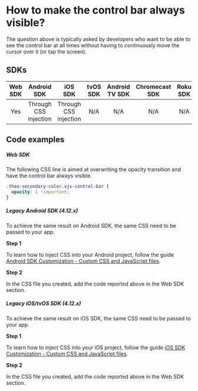 # How to make the control bar always visible?

The question above is typically asked by developers who want to be able to see the control bar at all times without having to continuously move the cursor over it (or tap the screen).

## SDKs

| Web SDK |      Android SDK      |        iOS SDK        | tvOS SDK | Android TV SDK | Chromecast SDK | Roku SDK |
| :-----: | :-------------------: | :-------------------: | :------: | :------------: | :------------: | :------: |
|   Yes   | Through CSS injection | Through CSS injection |   N/A    |      N/A       |      N/A       |   N/A    |

## Code examples

##### Web SDK

The following CSS line is aimed at overwriting the opacity transition and have the control bar always visible.

```css
.theo-secondary-color.vjs-control-bar {
  opacity: 1 !important;
}
```

##### Legacy Android SDK (4.12.x)

To achieve the same result on Android SDK, the same CSS need to be passed to your app.

**Step 1**

To learn how to inject CSS into your Android project, follow the guide [Android SDK Customization - Custom CSS and JavaScript files](../../../version-v4/faq/01-how-to-add-css-or-javascript-files-to-android-ios.md).

**Step 2**

In the CSS file you created, add the code reported above in the Web SDK section.

##### Legacy iOS/tvOS SDK (4.12.x)

To achieve the same result on iOS SDK, the same CSS need to be passed to your app.

**Step 1**

To learn how to inject CSS into your iOS project, follow the guide [iOS SDK Customization - Custom CSS and JavaScript files](../../../version-v4/faq/01-how-to-add-css-or-javascript-files-to-android-ios.md).

**Step 2**

In the CSS file you created, add the code reported above in the Web SDK section.
